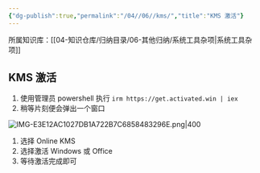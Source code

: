 ```yaml
---
{"dg-publish":true,"permalink":"/04//06//kms/","title":"KMS 激活"}
---
```



所属知识库：[[04-知识仓库/归纳目录/06-其他归纳/系统工具杂项\|系统工具杂项]]

## KMS 激活

1. 使用管理员 powershell 执行 `irm https://get.activated.win | iex`
2. 稍等片刻便会弹出一个窗口

![IMG-E3E12AC1027DB1A722B7C6858483296E.png|400](/img/user/00-%E7%B3%BB%E7%BB%9F%E6%96%87%E4%BB%B6/%E6%96%87%E6%A1%A3%E9%99%84%E4%BB%B6/04-%E7%9F%A5%E8%AF%86%E4%BB%93%E5%BA%93/%E7%9F%A5%E8%AF%86%E5%8D%95%E5%85%83/06-%E5%85%B6%E4%BB%96%E5%BD%92%E7%BA%B3/%E7%B3%BB%E7%BB%9F%E5%B7%A5%E5%85%B7%E6%9D%82%E9%A1%B9/KMS%20%E6%BF%80%E6%B4%BB-%E9%99%84%E4%BB%B6/IMG-E3E12AC1027DB1A722B7C6858483296E.png)

1. 选择 Online KMS
2. 选择激活 Windows 或 Office
3. 等待激活完成即可
